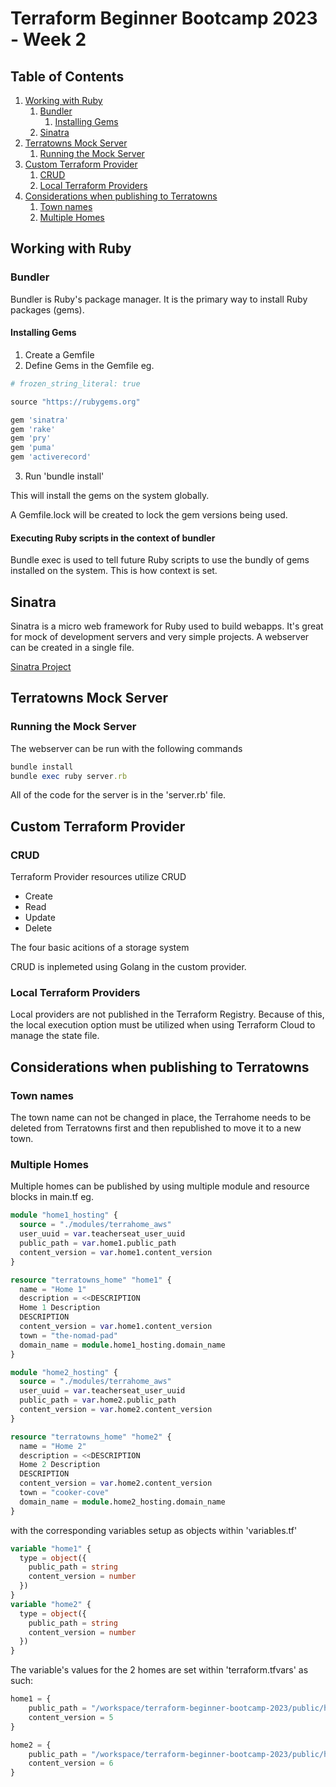 # Terraform Beginner Bootcamp 2023 - Week 2
## Table of Contents

1. [Working with Ruby](#working-with-ruby)
   1. [Bundler](#bundler)
      1. [Installing Gems](#installing-gems)
   2. [Sinatra](#sinatra)
2. [Terratowns Mock Server](#terratowns-mock-server)
   1. [Running the Mock Server](#running-the-mock-server)
3. [Custom Terraform Provider](#custom-terraform-provider)
   1. [CRUD](#crud)
   2. [Local Terraform Providers](#local-terraform-providers)
4. [Considerations when publishing to Terratowns](#considerations-when-publishing-to-terratowns)
   1. [Town names](#town-names)
   2. [Multiple Homes](#multiple-homes)

## Working with Ruby

### Bundler

Bundler is Ruby's package manager. It is the primary way to install Ruby packages (gems). 

#### Installing Gems

1) Create a Gemfile
2) Define Gems in the Gemfile eg.
```ruby
# frozen_string_literal: true

source "https://rubygems.org"

gem 'sinatra'
gem 'rake'
gem 'pry'
gem 'puma'
gem 'activerecord'
```
3) Run 'bundle install'

This will install the gems on the system globally.

A Gemfile.lock will be created to lock the gem versions being used.

#### Executing Ruby scripts in the context of bundler

Bundle exec is used to tell future Ruby scripts to use the bundly of gems installed on the system. This is how context is set.

## Sinatra 

Sinatra is a micro web framework for Ruby used to build webapps. It's great for mock of development servers and very simple projects. A webserver can be created in a single file.

[Sinatra Project](https://sinatrarb.com/)

## Terratowns Mock Server

### Running the Mock Server

The webserver can be run with the following commands

```ruby
bundle install
bundle exec ruby server.rb
```

All of the code for the server is in the 'server.rb' file.

## Custom Terraform Provider

### CRUD

Terraform Provider resources utilize CRUD

- Create
- Read
- Update
- Delete

The four basic acitions of a storage system

CRUD is inplemeted using Golang in the custom provider.

### Local Terraform Providers

Local providers are not published in the Terraform Registry. Because of this, the local execution option must be utilized when using Terraform Cloud to manage the state file.

## Considerations when publishing to Terratowns

### Town names

The town name can not be changed in place, the Terrahome needs to be deleted from Terratowns first and then republished to move it to a new town.

### Multiple Homes

Multiple homes can be published by using multiple module and resource blocks in main.tf eg. 

```tf
module "home1_hosting" {
  source = "./modules/terrahome_aws"
  user_uuid = var.teacherseat_user_uuid
  public_path = var.home1.public_path
  content_version = var.home1.content_version
}

resource "terratowns_home" "home1" {
  name = "Home 1"
  description = <<DESCRIPTION
  Home 1 Description
  DESCRIPTION
  content_version = var.home1.content_version
  town = "the-nomad-pad"
  domain_name = module.home1_hosting.domain_name
}

module "home2_hosting" {
  source = "./modules/terrahome_aws"
  user_uuid = var.teacherseat_user_uuid
  public_path = var.home2.public_path
  content_version = var.home2.content_version
}

resource "terratowns_home" "home2" {
  name = "Home 2"
  description = <<DESCRIPTION
  Home 2 Description
  DESCRIPTION
  content_version = var.home2.content_version
  town = "cooker-cove"
  domain_name = module.home2_hosting.domain_name
}
```

with the corresponding variables setup as objects within 'variables.tf'

```tf
variable "home1" {
  type = object({
    public_path = string
    content_version = number
  })
}
variable "home2" {
  type = object({
    public_path = string
    content_version = number
  })
}
```

The variable's values for the 2 homes are set within 'terraform.tfvars' as such:

```tf
home1 = {
    public_path = "/workspace/terraform-beginner-bootcamp-2023/public/home1"
    content_version = 5
}

home2 = {
    public_path = "/workspace/terraform-beginner-bootcamp-2023/public/home2"
    content_version = 6
}
```








